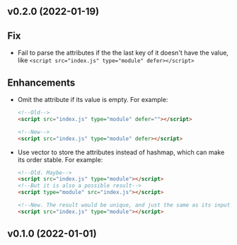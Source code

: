 ## v0.2.0 (2022-01-19)

## Fix

- Fail to parse the attributes if the the last key of it doesn't have the value, like `<script src="index.js" type="module" defer></script>`

## Enhancements

- Omit the attribute if its value is empty. For example:
  ```html
  <!--Old-->
  <script src="index.js" type="module" defer=""></script>

  <!--New-->
  <script src="index.js" type="module" defer></script>
  ```

- Use vector to store the attributes instead of hashmap, which can make its order stable. For example:
  ```html
  <!--Old. Maybe-->
  <script src="index.js" type="module"></script>
  <!--But it is also a possible result-->
  <script type="module" src="index.js"></script>

  <!--New. The result would be unique, and just the same as its input-->
  <script src="index.js" type="module"></script>
  ```

## v0.1.0 (2022-01-01)
